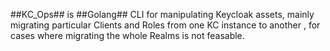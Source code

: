 ##KC_Ops## is ##Golang## CLI for manipulating Keycloak assets, mainly migrating particular Clients and Roles from one KC instance to another , for cases where migrating the whole Realms is not feasable.